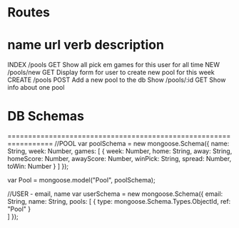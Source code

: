 # Routes
name            url                 verb            description
=================================================================
INDEX           /pools              GET             Show all pick em games for this user for all time
NEW             /pools/new          GET             Display form for user to create new pool for this week
CREATE          /pools              POST            Add a new pool to the db
Show            /pools/:id          GET             Show info about one pool

# DB Schemas
=================================================================
//POOL
var poolSchema = new mongoose.Schema({
    name: String,
    week: Number,
    games: [
        {
            week: Number,
            home: String,
            away: String,
            homeScore: Number,
            awayScore: Number,
            winPick: String,
            spread: Number,
            toWin: Number
        }
    ]
});

var Pool = mongoose.model("Pool", poolSchema);

//USER - email, name
var userSchema = new mongoose.Schema({
    email: String,
    name: String,
    pools: 
    [
        {
            type: mongoose.Schema.Types.ObjectId,
            ref: "Pool"
        }    
    ]
});